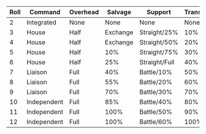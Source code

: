 | Roll | Command     | Overhead | Salvage  | Support       | Transport | Advance | MRBC | 
|------|-------------|----------|----------|---------------|-----------|---------|------|
| 2    | Integrated  | None     | None     | None          | None      |  None   |  No  |
| 3    | House       | Half     | Exchange | Straight/25%  | 10%       |  None   |  No  |
| 4    | House       | Half     | Exchange | Straight/50%  | 20%       |  None   |  No  |
| 5    | House       | Half     | 10%      | Straight/75%  | 30%       |  10%    |  No  |
| 6    | House       | Half     | 25%      | Straight/Full | 40%       |  20%    | Yes  |
| 7    | Liaison     | Full     | 40%      | Battle/10%    | 50%       |  20%    | Yes  |
| 8    | Liaison     | Full     | 55%      | Battle/20%    | 60%       |  25%    | Yes  |
| 9    | Liaison     | Full     | 70%      | Battle/30%    | 70%       |  25%    | Yes  |     
| 10   | Independent | Full     | 85%      | Battle/40%    | 80%       |  25%    | Yes  |
| 11   | Independent | Full     | 100%     | Battle/50%    | 90%       |  30%    | Yes  |
| 12   | Independent | Full     | 100%     | Battle/60%    | 100%      |  30%    | Yes  |
